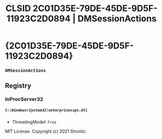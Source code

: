﻿---
title: "CLSID 2C01D35E-79DE-45DE-9D5F-11923C2D0894 | DMSessionActions"
excerpt: What is COM-Object CLSID 2C01D35E-79DE-45DE-9D5F-11923C2D0894?
---

# {2C01D35E-79DE-45DE-9D5F-11923C2D0894}

### `DMSessionActions`

## Registry


### InProcServer32

##### `C:\Windows\System32\enterprisecsps.dll`
* ThreadingModel: `Free`

MIT License. Copyright (c) 2021 Strontic.


